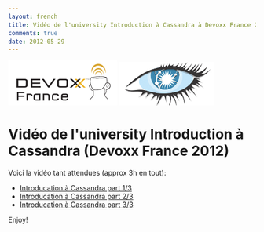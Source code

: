 ```yaml
---
layout: french
title: Vidéo de l'university Introduction à Cassandra à Devoxx France 2012
comments: true
date: 2012-05-29
---
```


<img src="/images/blog/Logo-Devoxx-France-seul.png"/>
<img src="/images/blog/cassandra-logo.png"/>


# Vidéo de l'university Introduction à Cassandra (Devoxx France 2012)

Voici la vidéo tant attendues (approx 3h en tout):

* <a href="http://www.parleys.com/#st=5&id=3260&sl=0">Introducation à Cassandra part 1/3</a>
* <a href="http://www.parleys.com/#st=5&id=3247&sl=0">Introducation à Cassandra part 2/3</a>
* <a href="http://www.parleys.com/#st=5&id=3261&sl=0">Introducation à Cassandra part 3/3</a>

Enjoy!
